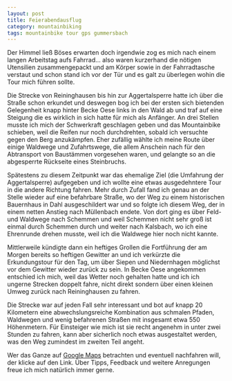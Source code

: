 ```yaml
---
layout: post
title: Feierabendausflug
category: mountainbiking
tags: mountainbike tour gps gummersbach
---
```


Der Himmel ließ Böses erwarten doch irgendwie zog es mich nach einem langen Arbeitstag aufs Fahrrad… also waren kurzerhand die nötigen Utensilien zusammengepackt und am Körper sowie in der Fahrradtasche verstaut und schon stand ich vor der Tür und es galt zu überlegen wohin die Tour mich führen sollte.

Die Strecke von Reininghausen bis hin zur Aggertalsperre hatte ich über die Straße schon erkundet und deswegen bog ich bei der ersten sich bietenden Gelegenheit knapp hinter Becke Oese links in den Wald ab und traf auf eine Steigung die es wirklich in sich hatte für mich als Anfänger. An drei Stellen musste ich mich der Schwerkraft geschlagen geben und das Mountainbike schieben, weil die Reifen nur noch durchdrehten, sobald ich versuchte gegen den Berg anzukämpfen. Eher zufällig wählte ich meine Route über einige Waldwege und Zufahrtswege, die allem Anschein nach für den Abtransport von Baustämmen vorgesehen waren, und gelangte so an die abgesperrte Rückseite eines Steinbruchs.

Spätestens zu diesem Zeitpunkt war das ehemalige Ziel (die Umfahrung der Aggertalsperre) aufgegeben und ich wollte eine etwas ausgedehntere Tour in die andere Richtung fahren. Mehr durch Zufall fand ich genau an der Stelle wieder auf eine befahrbare Straße, wo der Weg zu einem historischen Bauernhaus in Dahl ausgeschildert war und so folgte ich diesem Weg, der in einem netten Anstieg nach Müllenbach endete. Von dort ging es über Feld- und Waldwege nach Schemmen und weil Schemmen nicht sehr groß ist einmal durch Schemmen durch und weiter nach Kalsbach, wo ich eine Ehrenrunde drehen musste, weil ich die Waldwege hier noch nicht kannte.

Mittlerweile kündigte dann ein heftiges Grollen die Fortführung der am Morgen bereits so heftigen Gewitter an und ich verkürzte die Erkundungstour für den Tag, um über Siepen und Niedernhagen möglichst vor dem Gewitter wieder zurück zu sein. In Becke Oese angekommen entschied ich mich, weil das Wetter noch gehalten hatte und ich ich ungerne Strecken doppelt fahre, nicht direkt sondern über einen kleinen Umweg zurück nach Reininghausen zu fahren.

Die Strecke war auf jeden Fall sehr interessant und bot auf knapp 20 Kilometern eine abwechslungsreiche Kombination aus schmalen Pfaden, Waldwegen und wenig befahrenen Straßen mit insgesamt etwa 550 Höhenmetern. Für Einsteiger wie mich ist sie recht angenehm in unter zwei Stunden zu fahren, kann aber sicherlich noch etwas ausgestaltet werden, was den Weg zumindest im zweiten Teil angeht.

Wer das Ganze auf [Google Maps](http://maps.google.de/maps/ms?hl=de&gl=de&ie=UTF8&oe=UTF8&msa=0&msid=117551987824365076485.00044e8eafec32ccf6430) betrachten und eventuell nachfahren will, der klicke auf den Link. Über Tipps, Feedback und weitere Anregungen freue ich mich natürlich immer gerne.
